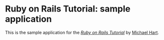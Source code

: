 # Ruby on Rails Tutorial: sample application

This is the sample application for
the [*Ruby on Rails Tutorial*](http://railstutorial.org/)
by [Michael Hart](http://michaelhartl.com/).

